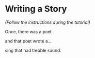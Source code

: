 # Writing a Story

_(Follow the instructions during the tutorial)_

Once, there was a poet

and that poet wrote a...

sing that had trebble sound.